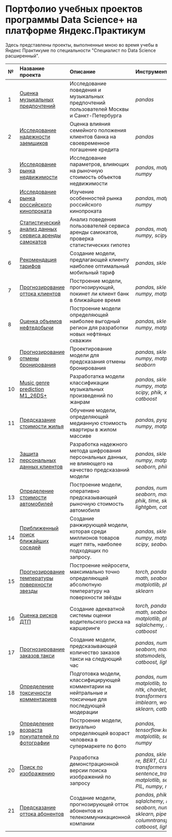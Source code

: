 # Портфолио учебных проектов программы Data Science+ на платформе Яндекс.Практикум 

Здесь представлены проекты, выполненные мною во время учебы в Яндекс Практикуме по специальности "Специалист по Data Science расширенный".

| № | Название проекта | Описание | Инструменты| 
|:-------------------|:---------------------- | :---------------------- | :---------------------- |
|1| [Оценка музыкальных предпочтений](01_EDA_value_music_references) | Исследование поведения и музыкальных предпочтений пользователей Москвы и Санкт-Петербурга |*pandas* |
|2| [Исследование надежности заемщиков](02_EDA_bank_borrowers) | Оценка влияния семейного положения клиентов банка на своевременное погашение кредита |*pandas* |
|3| [Исследование рынка недвижимости](03_EDA_real_estate) | Исследование параметров, влияющих на рыночную стоимость объектов недвижимости |*pandas, matplotlib, numpy* |
|4| [Исследование рынка российского кинопроката](04_EDA_film_distribution) | Изучение особенностей рынка российского кинопроката |*pandas, matplotlib, numpy* |
|5| [Статистический анализ данных сервиса аренды самокатов](05_SDA_scooter_rental_service) | Анализ поведения пользователей сервиса аренды самокатов, проверка статистических гипотез | *pandas, matplotlib, numpy, scipy, math* |
|6| [Рекомендация тарифов](06_ML_tariff_recommendation) | Создание модели, предлагающей клиенту наиболее оптимальный мобильный тариф | *pandas, sklearn* |
|7| [Прогнозирование оттока клиентов](07_ML_customer_churn_forecasting) | Построение модели, прогнозирующей, покинет ли клиент банк в ближайшее время | *pandas, sklearn, numpy, matplotlib* |
|8| [Оценка объемов нефтедобычи](08_ML_well_location_selection) | Построение модели определяющей наиболее выгодный регион для разработки новых нефтяных скважин | *pandas, sklearn, numpy, matplotlib* |
|9| [Прогнозирование отмены бронирования](09_ML_booking_cancellations_predicting) | Проектирование модели для предсказания отмены бронирования | *pandas, sklearn, numpy, matplotlib, seaborn* |
|10| [Music genre prediction M1_26DS+](10_ML_Masterskaya_26DS_music_classification) |Разработатка модели классификации музыкальных произведений по жанрам| *pandas, sklearn, numpy, matplotlib, scipy, phik, xgboost, catboost* |
|11| [Предсказание стоимости жилья](11_ML_home_value_predicting_SPARK) | Обучение модели, определяющей медианную стоимость квартиры в жилом массиве| *pandas, pyspark, numpy, matplotlib* |
|12| [Защита персональных данных клиентов](12_ML_protection_personal_information) | Разработка надежного метода шифрования персональных данных, не влияющего на качество предсказаний модели | *pandas, sklearn, numpy, matplotlib, seaborn, phik* |
|13| [Определение стоимости автомобилей](13_ML_cars_value_determination) | Построение модели, оперативно предсказывающей рыночную стоимость автомобиля | *pandas, numpy, seaborn, matplotlib, phik, time, sklearn, lightgbm, catboost* |
|14| [Приближенный поиск ближайших соседей](14_ML_Masterskaya_match_Faiss) | Создание ранжирующей модели, которая среди миллионов товаров ищет пять, наиболее подходящих по запросу. | *pandas, sklearn, numpy, matplotlib, scipy, seaborn, faiss* |
|15| [Прогнозирование температуры поверхности звезды](15_ML_NN_star_temperature_predicting) | Построение нейросети, максимально точно определяющей абсолютную температуру на поверхности звёзды | *torch, pandas, numpy, math, seaborn, matplotlib, phik, time, sklearn* |
|16| [Оценка рисков ДТП](16_ML_SQL_accident_risk_predicting) | Создание адекватной системы оценки водительского риска на каршеринге| *torch, pandas, numpy, math, seaborn, matplotlib, phik, sqlalchemy, sklearn, catboost* |
|17| [Прогнозирование заказов такси](17_ML_TSF_taxi_order_forecasting) | Создание модели, предсказывающей количество заказов такси на следующий час | *pandas, numpy, seaborn, matplotlib, statsmodels, sklearn, catboost, lightgbm* |
|18| [Определение токсичности комментариев](18_ML_NLP_comment_classification) | Подготовка модели, классифицирующей комментарии на нейтральные и токсичные для последующей модерации | *pandas, numpy, matplotlib, torch, re, nltk, chardet, transformers, tqdm, imblearn, wordcloud, sklearn, catboost* |
|19| [Определение возраста покупателей по фотографии](19_ML_CV_age_buyers_determinig) | Построение модели, визуально определяющей возраст человека в супермаркете  по фото | *pandas, tensorflow.keras, matplotlib, seaborn, numpy* |
|20| [Поиск по изображению](20_ML_NLP_CV_search_images)| Разработка демонстрационной версии поиска изображений по запросу | *pandas, sklearn, nltk, re, BERT, CLIP, torch, transformers, sentence_transformers, matplotlib, seaborn, PIL, numpy, math, os* |
|21| [Предсказание оттока абонентов](21_ML_SQL_sub_churn_prediction) | Создание модели, прогнозирующей отток абонентов из телекоммуникационной компании | *pandas, phik, sqlalchemy, matplotlib, seaborn, numpy, sklearn, pipeline, columntransformer, catboost, lightgbm* |
